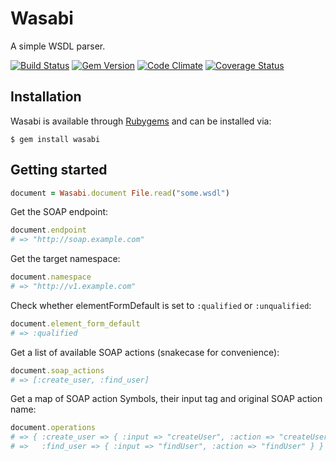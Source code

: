 # Wasabi

A simple WSDL parser.

[![Build Status](https://secure.travis-ci.org/savonrb/wasabi.svg?branch=master)](http://travis-ci.org/savonrb/wasabi)
[![Gem Version](https://badge.fury.io/rb/wasabi.svg)](http://badge.fury.io/rb/wasabi)
[![Code Climate](https://codeclimate.com/github/savonrb/wasabi.svg)](https://codeclimate.com/github/savonrb/wasabi)
[![Coverage Status](https://coveralls.io/repos/savonrb/wasabi/badge.svg?branch=master)](https://coveralls.io/r/savonrb/wasabi)


## Installation

Wasabi is available through [Rubygems](http://rubygems.org/gems/wasabi) and can be installed via:

```
$ gem install wasabi
```


## Getting started

``` ruby
document = Wasabi.document File.read("some.wsdl")
```

Get the SOAP endpoint:

``` ruby
document.endpoint
# => "http://soap.example.com"
```

Get the target namespace:

``` ruby
document.namespace
# => "http://v1.example.com"
```

Check whether elementFormDefault is set to `:qualified` or `:unqualified`:

``` ruby
document.element_form_default
# => :qualified
```

Get a list of available SOAP actions (snakecase for convenience):

``` ruby
document.soap_actions
# => [:create_user, :find_user]
```

Get a map of SOAP action Symbols, their input tag and original SOAP action name:

``` ruby
document.operations
# => { :create_user => { :input => "createUser", :action => "createUser" },
# =>   :find_user => { :input => "findUser", :action => "findUser" } }
```
